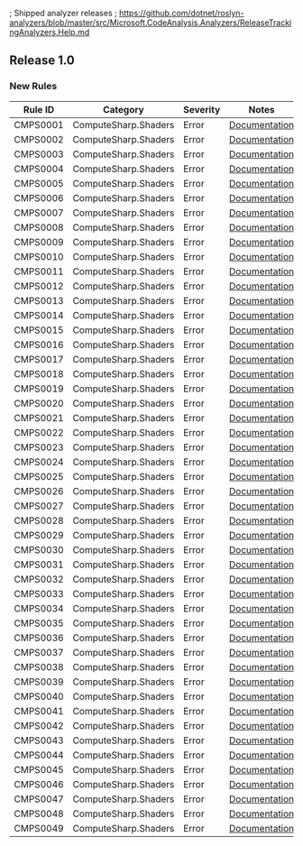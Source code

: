 ﻿; Shipped analyzer releases
; https://github.com/dotnet/roslyn-analyzers/blob/master/src/Microsoft.CodeAnalysis.Analyzers/ReleaseTrackingAnalyzers.Help.md

## Release 1.0

### New Rules

Rule ID | Category | Severity | Notes
--------|----------|----------|-------
CMPS0001 | ComputeSharp.Shaders | Error | [Documentation](https://github.com/Sergio0694/ComputeSharp)
CMPS0002 | ComputeSharp.Shaders | Error | [Documentation](https://github.com/Sergio0694/ComputeSharp)
CMPS0003 | ComputeSharp.Shaders | Error | [Documentation](https://github.com/Sergio0694/ComputeSharp)
CMPS0004 | ComputeSharp.Shaders | Error | [Documentation](https://github.com/Sergio0694/ComputeSharp)
CMPS0005 | ComputeSharp.Shaders | Error | [Documentation](https://github.com/Sergio0694/ComputeSharp)
CMPS0006 | ComputeSharp.Shaders | Error | [Documentation](https://github.com/Sergio0694/ComputeSharp)
CMPS0007 | ComputeSharp.Shaders | Error | [Documentation](https://github.com/Sergio0694/ComputeSharp)
CMPS0008 | ComputeSharp.Shaders | Error | [Documentation](https://github.com/Sergio0694/ComputeSharp)
CMPS0009 | ComputeSharp.Shaders | Error | [Documentation](https://github.com/Sergio0694/ComputeSharp)
CMPS0010 | ComputeSharp.Shaders | Error | [Documentation](https://github.com/Sergio0694/ComputeSharp)
CMPS0011 | ComputeSharp.Shaders | Error | [Documentation](https://github.com/Sergio0694/ComputeSharp)
CMPS0012 | ComputeSharp.Shaders | Error | [Documentation](https://github.com/Sergio0694/ComputeSharp)
CMPS0013 | ComputeSharp.Shaders | Error | [Documentation](https://github.com/Sergio0694/ComputeSharp)
CMPS0014 | ComputeSharp.Shaders | Error | [Documentation](https://github.com/Sergio0694/ComputeSharp)
CMPS0015 | ComputeSharp.Shaders | Error | [Documentation](https://github.com/Sergio0694/ComputeSharp)
CMPS0016 | ComputeSharp.Shaders | Error | [Documentation](https://github.com/Sergio0694/ComputeSharp)
CMPS0017 | ComputeSharp.Shaders | Error | [Documentation](https://github.com/Sergio0694/ComputeSharp)
CMPS0018 | ComputeSharp.Shaders | Error | [Documentation](https://github.com/Sergio0694/ComputeSharp)
CMPS0019 | ComputeSharp.Shaders | Error | [Documentation](https://github.com/Sergio0694/ComputeSharp)
CMPS0020 | ComputeSharp.Shaders | Error | [Documentation](https://github.com/Sergio0694/ComputeSharp)
CMPS0021 | ComputeSharp.Shaders | Error | [Documentation](https://github.com/Sergio0694/ComputeSharp)
CMPS0022 | ComputeSharp.Shaders | Error | [Documentation](https://github.com/Sergio0694/ComputeSharp)
CMPS0023 | ComputeSharp.Shaders | Error | [Documentation](https://github.com/Sergio0694/ComputeSharp)
CMPS0024 | ComputeSharp.Shaders | Error | [Documentation](https://github.com/Sergio0694/ComputeSharp)
CMPS0025 | ComputeSharp.Shaders | Error | [Documentation](https://github.com/Sergio0694/ComputeSharp)
CMPS0026 | ComputeSharp.Shaders | Error | [Documentation](https://github.com/Sergio0694/ComputeSharp)
CMPS0027 | ComputeSharp.Shaders | Error | [Documentation](https://github.com/Sergio0694/ComputeSharp)
CMPS0028 | ComputeSharp.Shaders | Error | [Documentation](https://github.com/Sergio0694/ComputeSharp)
CMPS0029 | ComputeSharp.Shaders | Error | [Documentation](https://github.com/Sergio0694/ComputeSharp)
CMPS0030 | ComputeSharp.Shaders | Error | [Documentation](https://github.com/Sergio0694/ComputeSharp)
CMPS0031 | ComputeSharp.Shaders | Error | [Documentation](https://github.com/Sergio0694/ComputeSharp)
CMPS0032 | ComputeSharp.Shaders | Error | [Documentation](https://github.com/Sergio0694/ComputeSharp)
CMPS0033 | ComputeSharp.Shaders | Error | [Documentation](https://github.com/Sergio0694/ComputeSharp)
CMPS0034 | ComputeSharp.Shaders | Error | [Documentation](https://github.com/Sergio0694/ComputeSharp)
CMPS0035 | ComputeSharp.Shaders | Error | [Documentation](https://github.com/Sergio0694/ComputeSharp)
CMPS0036 | ComputeSharp.Shaders | Error | [Documentation](https://github.com/Sergio0694/ComputeSharp)
CMPS0037 | ComputeSharp.Shaders | Error | [Documentation](https://github.com/Sergio0694/ComputeSharp)
CMPS0038 | ComputeSharp.Shaders | Error | [Documentation](https://github.com/Sergio0694/ComputeSharp)
CMPS0039 | ComputeSharp.Shaders | Error | [Documentation](https://github.com/Sergio0694/ComputeSharp)
CMPS0040 | ComputeSharp.Shaders | Error | [Documentation](https://github.com/Sergio0694/ComputeSharp)
CMPS0041 | ComputeSharp.Shaders | Error | [Documentation](https://github.com/Sergio0694/ComputeSharp)
CMPS0042 | ComputeSharp.Shaders | Error | [Documentation](https://github.com/Sergio0694/ComputeSharp)
CMPS0043 | ComputeSharp.Shaders | Error | [Documentation](https://github.com/Sergio0694/ComputeSharp)
CMPS0044 | ComputeSharp.Shaders | Error | [Documentation](https://github.com/Sergio0694/ComputeSharp)
CMPS0045 | ComputeSharp.Shaders | Error | [Documentation](https://github.com/Sergio0694/ComputeSharp)
CMPS0046 | ComputeSharp.Shaders | Error | [Documentation](https://github.com/Sergio0694/ComputeSharp)
CMPS0047 | ComputeSharp.Shaders | Error | [Documentation](https://github.com/Sergio0694/ComputeSharp)
CMPS0048 | ComputeSharp.Shaders | Error | [Documentation](https://github.com/Sergio0694/ComputeSharp)
CMPS0049 | ComputeSharp.Shaders | Error | [Documentation](https://github.com/Sergio0694/ComputeSharp)
